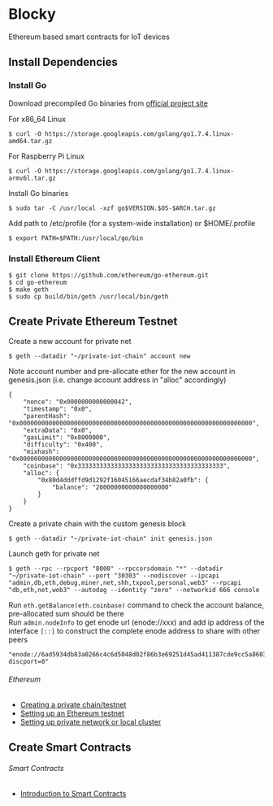 # Blocky
Ethereum based smart contracts for IoT devices

## Install Dependencies

### Install Go
Download precompiled Go binaries from [official project site](https://golang.org/dl)

For x86_64 Linux
```
$ curl -O https://storage.googleapis.com/golang/go1.7.4.linux-amd64.tar.gz
```
For Raspberry Pi Linux
```
$ curl -O https://storage.googleapis.com/golang/go1.7.4.linux-armv6l.tar.gz
```
Install Go binaries
```
$ sudo tar -C /usr/local -xzf go$VERSION.$OS-$ARCH.tar.gz
```
Add path to /etc/profile (for a system-wide installation) or $HOME/.profile
```
$ export PATH=$PATH:/usr/local/go/bin
```

### Install Ethereum Client
```
$ git clone https://github.com/ethereum/go-ethereum.git
$ cd go-ethereum
$ make geth
$ sudo cp build/bin/geth /usr/local/bin/geth
```

## Create Private Ethereum Testnet

Create a new account for private net
```
$ geth --datadir "~/private-iot-chain" account new
```
Note account number and pre-allocate ether for the new account in genesis.json (i.e. change account address in "alloc" accordingly)
```
{
    "nonce": "0x0000000000000042",
    "timestamp": "0x0",
    "parentHash": "0x0000000000000000000000000000000000000000000000000000000000000000",
    "extraData": "0x0",
    "gasLimit": "0x8000000",
    "difficulty": "0x400",
    "mixhash": "0x0000000000000000000000000000000000000000000000000000000000000000",
    "coinbase": "0x3333333333333333333333333333333333333333",
    "alloc": {
        "0x80d4dddffd9d1292f16045166aecdaf34b82a0fb": {
            "balance": "20000000000000000000"
        }
    }
}
```
Create a private chain with the custom genesis block
```
$ geth --datadir "~/private-iot-chain" init genesis.json
```
Launch geth for private net
```
$ geth --rpc --rpcport "8000" --rpccorsdomain "*" --datadir "~/private-iot-chain" --port "30303" --nodiscover --ipcapi "admin,db,eth,debug,miner,net,shh,txpool,personal,web3" --rpcapi "db,eth,net,web3" --autodag --identity "zero" --networkid 666 console
```

Run ```eth.getBalance(eth.coinbase)``` command to check the account balance, pre-allocated sum should be there  
Run ```admin.nodeInfo``` to get enode url (enode://xxx) and add ip address of the interface ```[::]``` to construct the complete enode address to share with other peers
```
"enode://6ad5934db83a0266c4c6d5048d02f86b3e69251d45ad411387cde9cc5a86030f2bee4bcbe200d4238d91b01c94444e562986058c9c4acca2a92cb81eb012acfc@192.168.2.41:30303?discport=0"
```

###### Ethereum
* [Creating a private chain/testnet](https://souptacular.gitbooks.io/ethereum-tutorials-and-tips-by-hudson/content/private-chain.html)  
* [Setting up an Ethereum testnet](http://billmarino2.github.io/general/2015/12/09/JURIX-2015-setting-up-an-ethereum-testnet.html)  
* [Setting up private network or local cluster](https://github.com/ethereum/go-ethereum/wiki/Setting-up-private-network-or-local-cluster)


## Create Smart Contracts

###### Smart Contracts
* [Introduction to Smart Contracts](http://solidity.readthedocs.io/en/latest/introduction-to-smart-contracts.html)

